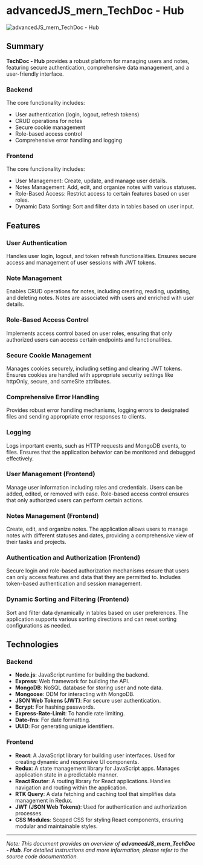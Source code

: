 # advancedJS_mern_TechDoc - Hub

![advancedJS_mern_TechDoc - Hub](public/img/advancedJS_mern_techdoc-hub.png)

## Summary

**TechDoc - Hub** provides a robust platform for managing users and notes, featuring secure authentication, comprehensive data management, and a user-friendly interface.

### Backend

The core functionality includes:

- User authentication (login, logout, refresh tokens)
- CRUD operations for notes
- Secure cookie management
- Role-based access control
- Comprehensive error handling and logging

### Frontend

The core functionality includes:

- User Management: Create, update, and manage user details.
- Notes Management: Add, edit, and organize notes with various statuses.
- Role-Based Access: Restrict access to certain features based on user roles.
- Dynamic Data Sorting: Sort and filter data in tables based on user input.

## Features

### User Authentication

Handles user login, logout, and token refresh functionalities. Ensures secure access and management of user sessions with JWT tokens.

### Note Management

Enables CRUD operations for notes, including creating, reading, updating, and deleting notes. Notes are associated with users and enriched with user details.

### Role-Based Access Control

Implements access control based on user roles, ensuring that only authorized users can access certain endpoints and functionalities.

### Secure Cookie Management

Manages cookies securely, including setting and clearing JWT tokens. Ensures cookies are handled with appropriate security settings like httpOnly, secure, and sameSite attributes.

### Comprehensive Error Handling

Provides robust error handling mechanisms, logging errors to designated files and sending appropriate error responses to clients.

### Logging

Logs important events, such as HTTP requests and MongoDB events, to files. Ensures that the application behavior can be monitored and debugged effectively.

### User Management (Frontend)

Manage user information including roles and credentials. Users can be added, edited, or removed with ease. Role-based access control ensures that only authorized users can perform certain actions.

### Notes Management (Frontend)

Create, edit, and organize notes. The application allows users to manage notes with different statuses and dates, providing a comprehensive view of their tasks and projects.

### Authentication and Authorization (Frontend)

Secure login and role-based authorization mechanisms ensure that users can only access features and data that they are permitted to. Includes token-based authentication and session management.

### Dynamic Sorting and Filtering (Frontend)

Sort and filter data dynamically in tables based on user preferences. The application supports various sorting directions and can reset sorting configurations as needed.

## Technologies

### Backend

- **Node.js**: JavaScript runtime for building the backend.
- **Express**: Web framework for building the API.
- **MongoDB**: NoSQL database for storing user and note data.
- **Mongoose**: ODM for interacting with MongoDB.
- **JSON Web Tokens (JWT)**: For secure user authentication.
- **Bcrypt**: For hashing passwords.
- **Express-Rate-Limit**: To handle rate limiting.
- **Date-fns**: For date formatting.
- **UUID**: For generating unique identifiers.

### Frontend

- **React**: A JavaScript library for building user interfaces. Used for creating dynamic and responsive UI components.
- **Redux**: A state management library for JavaScript apps. Manages application state in a predictable manner.
- **React Router**: A routing library for React applications. Handles navigation and routing within the application.
- **RTK Query**: A data fetching and caching tool that simplifies data management in Redux.
- **JWT (JSON Web Tokens)**: Used for authentication and authorization processes.
- **CSS Modules**: Scoped CSS for styling React components, ensuring modular and maintainable styles.

---

_Note: This document provides an overview of **advancedJS_mern_TechDoc - Hub**. For detailed instructions and more information, please refer to the source code documentation._
